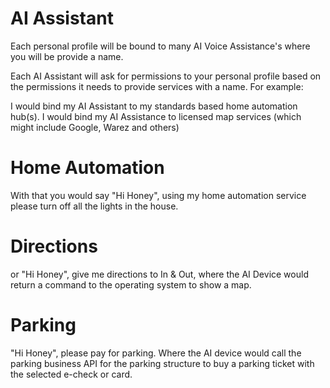 # AI Assistant

Each personal profile will be bound to many AI Voice Assistance's where you will be provide a name.

Each AI Assistant will ask for permissions to your personal profile based on the permissions it needs to provide services with a name. For example:

I would bind my AI Assistant to my standards based home automation hub(s).
I would bind my AI Assistance to licensed map services (which might include Google, Warez and others)

# Home Automation

With that you would say "Hi Honey", using my home automation service please turn off all the lights in the house.

# Directions

or "Hi Honey", give me directions to In & Out, where the AI Device would return a command to the operating system to show a map.

# Parking

"Hi Honey", please pay for parking. Where the AI device would call the parking business API for the parking structure to buy a parking ticket with the selected e-check or card.
